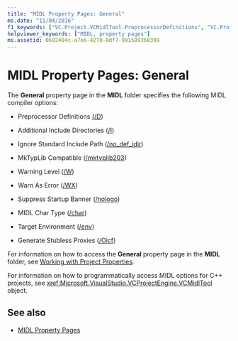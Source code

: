 ```yaml
---
title: "MIDL Property Pages: General"
ms.date: "11/04/2016"
f1_keywords: ["VC.Project.VCMidlTool.PreprocessorDefinitions", "VC.Project.VCMidlTool.DefaultCharType", "VC.Project.VCMidlTool.WarnAsError", "VC.Project.VCMidlTool.AdditionalIncludeDirectories", "VC.Project.VCMidlTool.WarningLevel", "VC.Project.VCMidlTool.MkTypLibCompatible", "VC.Project.VCMidlTool.GenerateStublessProxies", "VC.Project.VCMidlTool.SuppressStartupBanner", "VC.Project.VCMidlTool.TargetEnvironment", "VC.Project.VCMidlTool.OVERWRITEStandardIncludePath"]
helpviewer_keywords: ["MIDL, property pages"]
ms.assetid: 0692484c-a7e6-4270-8df7-981589368399
---
```

# MIDL Property Pages: General

The **General** property page in the **MIDL** folder specifies the following MIDL compiler options:

- Preprocessor Definitions [(/D](https://msdn.microsoft.com/library/windows/desktop/aa367321))

- Additional Include Directories ([/I](https://msdn.microsoft.com/library/windows/desktop/aa367328))

- Ignore Standard Include Path ([/no_def_idir](https://msdn.microsoft.com/library/windows/desktop/aa367347))

- MkTypLib Compatible ([/mktyplib203](https://msdn.microsoft.com/library/windows/desktop/aa367332))

- Warning Level ([/W](https://msdn.microsoft.com/library/windows/desktop/aa367383))

- Warn As Error ([/WX](https://msdn.microsoft.com/library/windows/desktop/aa367387))

- Suppress Startup Banner ([/nologo](https://msdn.microsoft.com/library/windows/desktop/aa367341))

- MIDL Char Type ([/char](https://msdn.microsoft.com/library/windows/desktop/aa367314))

- Target Environment ([/env](https://msdn.microsoft.com/library/windows/desktop/aa367323))

- Generate Stubless Proxies ([/Oicf](https://msdn.microsoft.com/library/windows/desktop/aa367352))

For information on how to access the **General** property page in the **MIDL** folder, see [Working with Project Properties](../ide/working-with-project-properties.md).

For information on how to programmatically access MIDL options for C++ projects, see <xref:Microsoft.VisualStudio.VCProjectEngine.VCMidlTool> object.

## See also

- [MIDL Property Pages](../ide/midl-property-pages.md)
